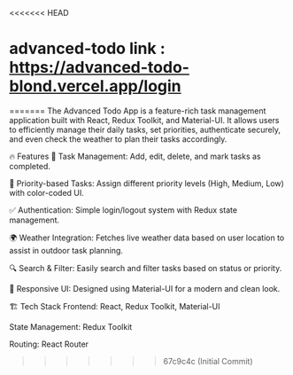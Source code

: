 <<<<<<< HEAD
# advanced-todo link : https://advanced-todo-blond.vercel.app/login
=======
The Advanced Todo App is a feature-rich task management application built with React, Redux Toolkit, and Material-UI. It allows users to efficiently manage their daily tasks, set priorities, authenticate securely, and even check the weather to plan their tasks accordingly.

🔥 Features
📝 Task Management: Add, edit, delete, and mark tasks as completed.

🎨 Priority-based Tasks: Assign different priority levels (High, Medium, Low) with color-coded UI.

✅ Authentication: Simple login/logout system with Redux state management.

🌍 Weather Integration: Fetches live weather data based on user location to assist in outdoor task planning.

🔍 Search & Filter: Easily search and filter tasks based on status or priority.

🎯 Responsive UI: Designed using Material-UI for a modern and clean look.

🏗️ Tech Stack
Frontend: React, Redux Toolkit, Material-UI

State Management: Redux Toolkit

Routing: React Router

>>>>>>> 67c9c4c (Initial Commit)
